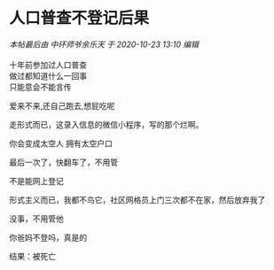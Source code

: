 # 人口普查不登记后果


<i class="pstatus"> 本帖最后由 中环师爷余乐天 于 2020-10-23 13:10 编辑 </i><br />
<br />
十年前参加过人口普查<img src="static/image/smiley/default/lol.gif" smilieid="12" border="0" alt="" /> <br />
做过都知道什么一回事<br />
只能意会不能言传<img src="static/image/smiley/default/lol.gif" smilieid="12" border="0" alt="" /> 

爱来不来,还自己跑去,想屁吃呢

走形式而已，这录入信息的微信小程序，写的那个烂啊。

你会变成太空人 拥有太空户口 

最后一次了，快翻车了，不用管

不是能网上登记

形式主义而已，我都不鸟它，社区网格员上门三次都不在家，然后放弃我了

没事，不用管他

你爸妈不登吗，真是的

结果：被死亡
